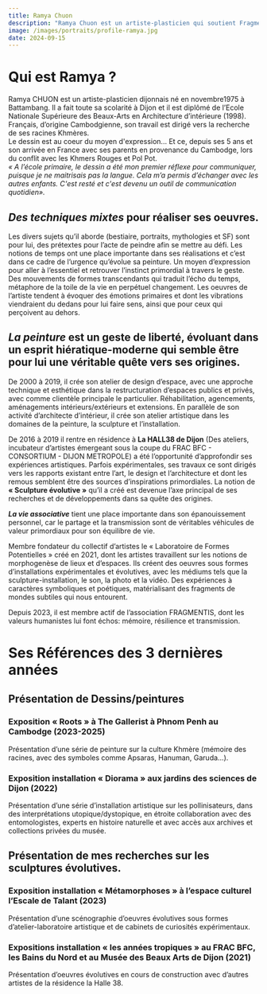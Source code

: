 ```yaml
---
title: Ramya Chuon
description: "Ramya Chuon est un artiste-plasticien qui soutient Fragmentis Vitae Asia depuis sa fondation. L’une de ses illustrations sera à retrouver sur le monument de commémoration. Découvrons son portrait à l'occasion de ce mois de septembre."
image: /images/portraits/profile-ramya.jpg
date: 2024-09-15
---
```


# Qui est Ramya ?

Ramya CHUON est un artiste-plasticien dijonnais né en novembre1975 à Battambang. 
Il a fait toute sa scolarité à Dijon et il est diplômé de l’Ecole Nationale Supérieure des Beaux-Arts en Architecture d’intérieure (1998). Français, d’origine Cambodgienne, son travail est dirigé vers la recherche de ses racines Khmères.<br>
Le dessin est au coeur du moyen d'expression... Et ce, depuis ses 5 ans et son arrivée en France avec ses parents en provenance du Cambodge, lors du conflit avec les Khmers Rouges et Pol Pot.<br>
*« A l’école primaire, le dessin a été mon premier réflexe pour communiquer, puisque je ne maitrisais pas la langue. Cela m’a permis d’échanger avec les autres enfants. C'est resté et c'est devenu un outil de communication quotidien».*<br>

## *Des techniques mixtes* pour réaliser ses oeuvres. 
Les divers sujets qu’il aborde (bestiaire, portraits, mythologies et SF) sont pour lui, des prétextes pour l’acte de peindre afin se mettre au défi.
Les notions de temps ont une place importante dans ses réalisations et c’est dans ce cadre de l’urgence qu’évolue sa peinture. Un moyen d’expression pour aller à l’essentiel et retrouver l’instinct primordial à travers le geste. Des mouvements de formes transcendants qui traduit l’écho du temps, métaphore de la toile de la vie en perpétuel changement.
Les oeuvres de l’artiste tendent à évoquer des émotions primaires et dont les vibrations viendraient du dedans pour lui faire sens, ainsi que pour ceux qui perçoivent au dehors.

## *La peinture* est un geste de liberté, évoluant dans un esprit hiératique-moderne qui semble être pour lui une véritable quête vers ses origines. 
De 2000 à 2019, il crée son atelier de design d’espace, avec une approche technique et esthétique dans la restructuration d’espaces publics et privés, avec comme clientèle principale le particulier. Réhabilitation, agencements, aménagements intérieurs/extérieurs et extensions.
En parallèle de son activité d’architecte d’intérieur, il crée son atelier artistique dans les domaines de la peinture, la sculpture et l’installation.

De 2016 à 2019 il rentre en résidence à **La HALL38 de Dijon** (Des ateliers, incubateur d’artistes émergeant sous la coupe du FRAC BFC - CONSORTIUM - DIJON METROPOLE) a été l’opportunité d’approfondir ses expériences artistiques. Parfois expérimentales, ses travaux ce sont dirigés vers les rapports existant entre l’art, le design et l’architecture et dont les remous semblent être des sources d’inspirations primordiales. La notion de **« Sculpture évolutive »** qu’il a créé est devenue l’axe principal de ses recherches et de développements dans sa quête des origines.

***La vie associative*** tient une place importante dans son épanouissement personnel, car le partage et la transmission sont de véritables véhicules de valeur primordiaux pour son équilibre de vie.

Membre fondateur du collectif d’artistes le « Laboratoire de Formes Potentielles » créé en 2021, dont les artistes travaillent sur les notions de morphogenèse de lieux et d’espaces. Ils créent des oeuvres sous formes d’installations expérimentales et évolutives, avec les médiums tels que la sculpture-installation, le son, la photo et la vidéo. 
Des expériences à caractères symboliques et poétiques, matérialisant des fragments de mondes subtiles qui nous entourent.

Depuis 2023, il est membre actif de l’association FRAGMENTIS, dont les valeurs humanistes lui font échos: mémoire, résilience et transmission. 


# Ses Références des 3 dernières années

## Présentation de Dessins/peintures

### Exposition « Roots » à The Gallerist à Phnom Penh au Cambodge (2023-2025)
Présentation d’une série de peinture sur la culture Khmère (mémoire des racines, avec des symboles comme Apsaras, Hanuman, Garuda…). 

### Exposition installation « Diorama » aux jardins des sciences de Dijon (2022)
Présentation d’une série d’installation artistique sur les pollinisateurs, dans des interprétations utopique/dystopique, en étroite collaboration avec des entomologistes, experts en histoire naturelle et avec accès aux archives et collections privées du musée. 

## Présentation de mes recherches sur les sculptures évolutives.

### Exposition installation « Métamorphoses » à l’espace culturel l’Escale de Talant (2023)
Présentation d’une scénographie d’oeuvres évolutives sous formes d’atelier-laboratoire artistique et de cabinets de curiosités expérimentaux. 

### Expositions installation « les années tropiques » au FRAC BFC, les Bains du Nord et au Musée des Beaux Arts de Dijon (2021)
Présentation d’oeuvres évolutives en cours de construction avec d’autres artistes de la résidence la Halle 38. 
